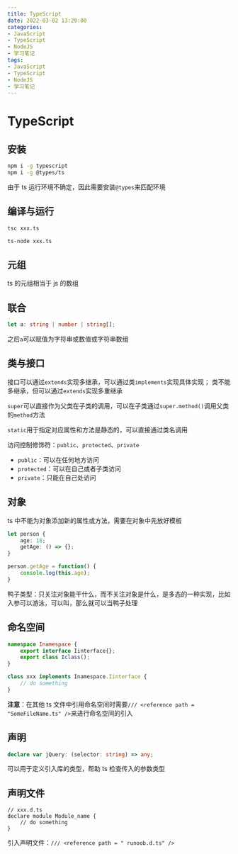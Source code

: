 ```yaml
---
title: TypeScript
date: 2022-03-02 13:20:00
categories:
- JavaScript
- TypeScript
- NodeJS
- 学习笔记
tags:
- JavaScript
- TypeScript
- NodeJS
- 学习笔记
---
```


# TypeScript

## 安装

```bash
npm i -g typescript
npm i -g @types/ts
```

由于 ts 运行环境不确定，因此需要安装`@types`来匹配环境

## 编译与运行

```bash
tsc xxx.ts
```

```bash
ts-node xxx.ts
```

## 元组

ts 的元组相当于 js 的数组

## 联合

```ts
let a: string | number | string[];
```

之后`a`可以赋值为字符串或数值或字符串数组

## 类与接口

接口可以通过`extends`实现多继承，可以通过类`implements`实现具体实现；
类不能多继承，但可以通过`extends`实现多重继承

`super`可以直接作为父类在子类的调用，可以在子类通过`super.method()`调用父类的`method`方法

`static`用于指定对应属性和方法是静态的，可以直接通过类名调用

访问控制修饰符：`public`、`protected`、`private`

- `public`：可以在任何地方访问
- `protected`：可以在自己或者子类访问
- `private`：只能在自己处访问

## 对象

ts 中不能为对象添加新的属性或方法，需要在对象中先放好模板

```ts
let person {
    age: 18;
    getAge: () => {};
}

person.getAge = function() {
    console.log(this.age);
}
```

鸭子类型：只关注对象能干什么，而不关注对象是什么，是多态的一种实现，比如入参可以游泳，可以叫，那么就可以当鸭子处理

## 命名空间

```ts
namespace Inamespace {
    export interface Iinterface{};
    export class Iclass();
}

class xxx implements Inamespace.Iinterface {
    // do something
}
```

**注意**：在其他 ts 文件中引用命名空间时需要`/// <reference path = "SomeFileName.ts" />`来进行命名空间的引入

## 声明

```ts
declare var jQuery: (selector: string) => any;
```

可以用于定义引入库的类型，帮助 ts 检查传入的参数类型

## 声明文件

```
// xxx.d.ts
declare module Module_name {
    // do something
}
```

引入声明文件：`/// <reference path = " runoob.d.ts" />`
